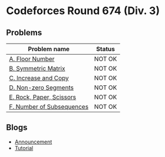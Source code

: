# Codeforces Round 674 (Div. 3)

## Problems

|Problem name|Status|
|------------|---------|
| [A. Floor Number](problems/A._Floor_Number.md)|NOT OK|
| [B. Symmetric Matrix](problems/B._Symmetric_Matrix.md)|NOT OK|
| [C. Increase and Copy](problems/C._Increase_and_Copy.md)|NOT OK|
| [D. Non-zero Segments](problems/D._Non-zero_Segments.md)|NOT OK|
| [E. Rock, Paper, Scissors](problems/E._Rock,_Paper,_Scissors.md)|NOT OK|
| [F. Number of Subsequences](problems/F._Number_of_Subsequences.md)|NOT OK|
## Blogs

- [Announcement](blogs/Announcement.md)
- [Tutorial](blogs/Tutorial.md)
